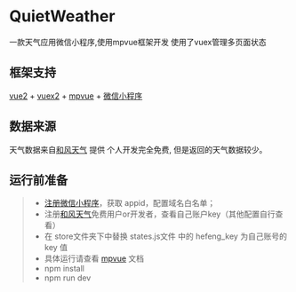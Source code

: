 # QuietWeather
一款天气应用微信小程序,使用mpvue框架开发 使用了vuex管理多页面状态
<p align='center'>
    <!-- <img src='https://user-gold-cdn.xitu.io/2018/7/5/1646880a97f2c931?w=344&h=344&f=jpeg&s=66247'> -->
</p>

## 框架支持
 [vue2](https://cn.vuejs.org/v2/guide/) + 
 [vuex2](https://vuex.vuejs.org/zh/guide/) + 
 [mpvue](http://mpvue.com/) + 
 [微信小程序](https://developers.weixin.qq.com/miniprogram/dev/)
 
## 数据来源
天气数据来自[和风天气](http://www.heweather.com/) 提供 个人开发完全免费, 但是返回的天气数据较少。

## 运行前准备
> * [注册微信小程序](https://mp.weixin.qq.com/wxopen/waregister?action=step1)，获取 appid，配置域名白名单；
> * 注册[和风天气](https://console.heweather.com/register)免费用户or开发者，查看自己账户key（其他配置自行查看）
> * 在 store文件夹下中替换 states.js文件 中的 hefeng_key 为自己账号的 key 值
> * 具体运行请查看 [mpvue](http://mpvue.com/) 文档
> * npm install
> * npm run dev

